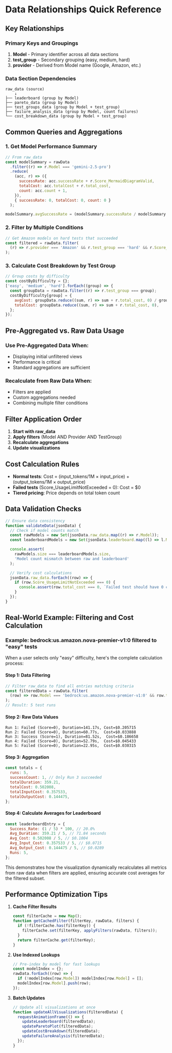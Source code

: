 # Data Relationships Quick Reference

## Key Relationships

### Primary Keys and Groupings

1. **Model** - Primary identifier across all data sections
2. **test_group** - Secondary grouping (easy, medium, hard)
3. **provider** - Derived from Model name (Google, Amazon, etc.)

### Data Section Dependencies

```
raw_data (source)
    ↓
├── leaderboard (group by Model)
├── pareto_data (group by Model)
├── test_groups_data (group by Model + test_group)
├── failure_analysis_data (group by Model, count failures)
└── cost_breakdown_data (group by Model + test_group)
```

## Common Queries and Aggregations

### 1. Get Model Performance Summary

```javascript
// From raw_data
const modelSummary = rawData
  .filter((r) => r.Model === 'gemini-2.5-pro')
  .reduce(
    (acc, r) => ({
      successRate: acc.successRate + r.Score_MermaidDiagramValid,
      totalCost: acc.totalCost + r.total_cost,
      count: acc.count + 1,
    }),
    { successRate: 0, totalCost: 0, count: 0 }
  );

modelSummary.avgSuccessRate = (modelSummary.successRate / modelSummary.count) * 100;
```

### 2. Filter by Multiple Conditions

```javascript
// Get Amazon models on hard tests that succeeded
const filtered = rawData.filter(
  (r) => r.provider === 'Amazon' && r.test_group === 'hard' && r.Score_MermaidDiagramValid === 1
);
```

### 3. Calculate Cost Breakdown by Test Group

```javascript
// Group costs by difficulty
const costByDifficulty = {};
['easy', 'medium', 'hard'].forEach((group) => {
  const groupData = rawData.filter((r) => r.test_group === group);
  costByDifficulty[group] = {
    avgCost: groupData.reduce((sum, r) => sum + r.total_cost, 0) / groupData.length,
    totalCost: groupData.reduce((sum, r) => sum + r.total_cost, 0),
  };
});
```

## Pre-Aggregated vs. Raw Data Usage

### Use Pre-Aggregated Data When:

- Displaying initial unfiltered views
- Performance is critical
- Standard aggregations are sufficient

### Recalculate from Raw Data When:

- Filters are applied
- Custom aggregations needed
- Combining multiple filter conditions

## Filter Application Order

1. **Start with raw_data**
2. **Apply filters** (Model AND Provider AND TestGroup)
3. **Recalculate aggregations**
4. **Update visualizations**

## Cost Calculation Rules

- **Normal tests**: Cost = (input_tokens/1M × input_price) + (output_tokens/1M × output_price)
- **Failed tests** (Score_UsageLimitNotExceeded = 0): Cost = $0
- **Tiered pricing**: Price depends on total token count

## Data Validation Checks

```javascript
// Ensure data consistency
function validateData(jsonData) {
  // Check if model counts match
  const rawModels = new Set(jsonData.raw_data.map((r) => r.Model));
  const leaderboardModels = new Set(jsonData.leaderboard.map((l) => l.Model));

  console.assert(
    rawModels.size === leaderboardModels.size,
    'Model count mismatch between raw and leaderboard'
  );

  // Verify cost calculations
  jsonData.raw_data.forEach((row) => {
    if (row.Score_UsageLimitNotExceeded === 0) {
      console.assert(row.total_cost === 0, `Failed test should have 0 cost: ${row.Model}`);
    }
  });
}
```

## Real-World Example: Filtering and Cost Calculation

### Example: bedrock:us.amazon.nova-premier-v1:0 filtered to "easy" tests

When a user selects only "easy" difficulty, here's the complete calculation process:

#### Step 1: Data Filtering

```javascript
// Filter raw_data to find all entries matching criteria
const filteredData = rawData.filter(
  (row) => row.Model === 'bedrock:us.amazon.nova-premier-v1:0' && row.test_group === 'easy'
);
// Result: 5 test runs
```

#### Step 2: Raw Data Values

```
Run 1: Failed (Score=0), Duration=141.17s, Cost=$0.205715
Run 2: Failed (Score=0), Duration=60.77s,  Cost=$0.033888
Run 3: Success (Score=1), Duration=81.52s,  Cost=$0.186658
Run 4: Failed (Score=0), Duration=52.79s,  Cost=$0.045433
Run 5: Failed (Score=0), Duration=22.95s,  Cost=$0.030315
```

#### Step 3: Aggregation

```javascript
const totals = {
  runs: 5,
  successCount: 1, // Only Run 3 succeeded
  totalDuration: 359.21,
  totalCost: 0.502008,
  totalInputCost: 0.357533,
  totalOutputCost: 0.144475,
};
```

#### Step 4: Calculate Averages for Leaderboard

```javascript
const leaderboardEntry = {
  Success_Rate: (1 / 5) * 100, // 20.0%
  Avg_Duration: 359.21 / 5, // 71.84 seconds
  Avg_Cost: 0.502008 / 5, // $0.1004
  Avg_Input_Cost: 0.357533 / 5, // $0.0715
  Avg_Output_Cost: 0.144475 / 5, // $0.0289
  Runs: 5,
};
```

This demonstrates how the visualization dynamically recalculates all metrics from raw data when filters are applied, ensuring accurate cost averages for the filtered subset.

## Performance Optimization Tips

1. **Cache Filter Results**

   ```javascript
   const filterCache = new Map();
   function getCachedFilter(filterKey, rawData, filters) {
     if (!filterCache.has(filterKey)) {
       filterCache.set(filterKey, applyFilters(rawData, filters));
     }
     return filterCache.get(filterKey);
   }
   ```

2. **Use Indexed Lookups**

   ```javascript
   // Pre-index by model for fast lookups
   const modelIndex = {};
   rawData.forEach((row) => {
     if (!modelIndex[row.Model]) modelIndex[row.Model] = [];
     modelIndex[row.Model].push(row);
   });
   ```

3. **Batch Updates**
   ```javascript
   // Update all visualizations at once
   function updateAllVisualizations(filteredData) {
     requestAnimationFrame(() => {
       updateLeaderboard(filteredData);
       updateParetoPlot(filteredData);
       updateCostBreakdown(filteredData);
       updateFailureAnalysis(filteredData);
     });
   }
   ```
